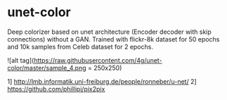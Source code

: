 # unet-color
Deep colorizer based on unet architecture (Encoder decoder with skip connections) without a GAN. 
Trained with flickr-8k dataset for 50 epochs and 10k samples from Celeb dataset for 2 epochs. 

![alt tag](https://raw.githubusercontent.com/4g/unet-color/master/sample_4.png = 250x250)

1] http://lmb.informatik.uni-freiburg.de/people/ronneber/u-net/
2] https://github.com/phillipi/pix2pix
